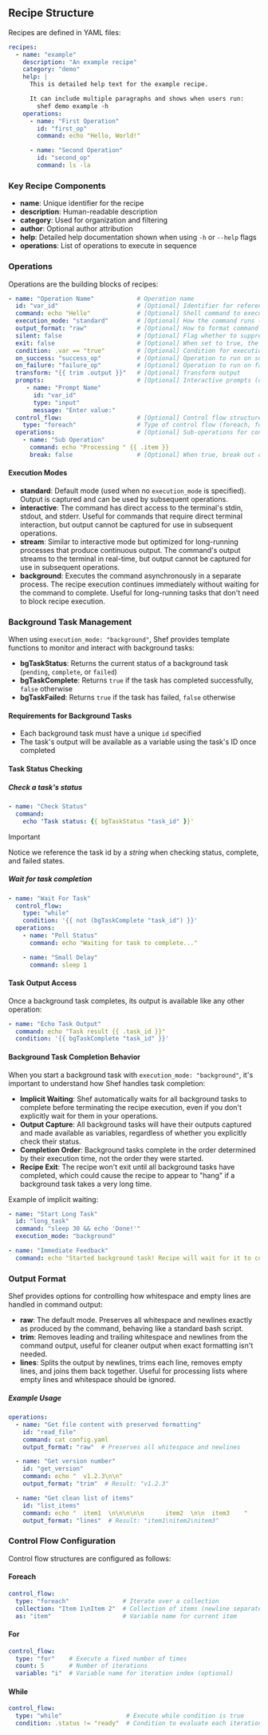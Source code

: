 ## Recipe Structure

Recipes are defined in YAML files:

```yaml
recipes:
  - name: "example"
    description: "An example recipe"
    category: "demo"
    help: |
      This is detailed help text for the example recipe.

      It can include multiple paragraphs and shows when users run:
        shef demo example -h
    operations:
      - name: "First Operation"
        id: "first_op"
        command: echo "Hello, World!"

      - name: "Second Operation"
        id: "second_op"
        command: ls -la
```

### Key Recipe Components

- **name**: Unique identifier for the recipe
- **description**: Human-readable description
- **category**: Used for organization and filtering
- **author**: Optional author attribution
- **help**: Detailed help documentation shown when using `-h` or `--help` flags
- **operations**: List of operations to execute in sequence

### Operations

Operations are the building blocks of recipes:

```yaml
- name: "Operation Name"            # Operation name
  id: "var_id"                      # [Optional] Identifier for referencing the variable for the operation
  command: echo "Hello"             # [Optional] Shell command to execute
  execution_mode: "standard"        # [Optional] How the command runs (standard, interactive, stream, or background)
  output_format: "raw"              # [Optional] How to format command output (raw [default], trim, or lines)
  silent: false                     # [Optional] Flag whether to suppress output to stdout. Default is false.
  exit: false                       # [Optional] When set to true, the recipe will exit after the operation completes. Default is false.
  condition: .var == "true"         # [Optional] Condition for execution
  on_success: "success_op"          # [Optional] Operation to run on success (if not defined, Shef continues to next operation)
  on_failure: "failure_op"          # [Optional] Operation to run on failure
  transform: "{{ trim .output }}"   # [Optional] Transform output
  prompts:                          # [Optional] Interactive prompts (can include one or more prompts)
     - name: "Prompt Name"
       id: "var_id"
       type: "input"
       message: "Enter value:"
  control_flow:                     # [Optional] Control flow structure
    type: "foreach"                 # Type of control flow (foreach, for, while)
  operations:                       # [Optional] Sub-operations for control flows
    - name: "Sub Operation"
      command: echo "Processing " {{ .item }}
      break: false                  # [Optional] When true, break out of a control flow and resume recipe
```

#### Execution Modes

- **standard**: Default mode (used when no `execution_mode` is specified). Output is captured and can be used by
  subsequent operations.
- **interactive**: The command has direct access to the terminal's stdin, stdout, and stderr. Useful for commands that
  require direct terminal interaction, but output cannot be captured for use in subsequent operations.
- **stream**: Similar to interactive mode but optimized for long-running processes that produce continuous output. The
  command's output streams to the terminal in real-time, but output cannot be captured for use in subsequent operations.
- **background**: Executes the command asynchronously in a separate process. The recipe execution continues immediately
  without waiting for the command to complete. Useful for long-running tasks that don't need to block recipe execution.

### Background Task Management

When using `execution_mode: "background"`, Shef provides template functions to monitor and interact with background
tasks:

- **bgTaskStatus**: Returns the current status of a background task (`pending`, `complete`, or `failed`)
- **bgTaskComplete**: Returns `true` if the task has completed successfully, `false` otherwise
- **bgTaskFailed**: Returns `true` if the task has failed, `false` otherwise

#### Requirements for Background Tasks

- Each background task must have a unique `id` specified
- The task's output will be available as a variable using the task's ID once completed

#### Task Status Checking

##### Check a task's status

```yaml
- name: "Check Status"
  command:
    echo 'Task status: {{ bgTaskStatus "task_id" }}'
```

> [!IMPORTANT]
> Notice we reference the task id by a _string_ when checking status, complete, and failed states.

##### Wait for task completion

```yaml
- name: "Wait For Task"
  control_flow:
    type: "while"
    condition: '{{ not (bgTaskComplete "task_id") }}'
  operations:
    - name: "Poll Status"
      command: echo "Waiting for task to complete..."

    - name: "Small Delay"
      command: sleep 1
```

#### Task Output Access

Once a background task completes, its output is available like any other operation:

```yaml
- name: "Echo Task Output"
  command: echo "Task result {{ .task_id }}"
  condition: '{{ bgTaskComplete "task_id" }}'
```

#### Background Task Completion Behavior

When you start a background task with `execution_mode: "background"`, it's important to understand how Shef handles task
completion:

- **Implicit Waiting**: Shef automatically waits for all background tasks to complete before terminating the recipe
  execution, even if you don't explicitly wait for them in your operations.
- **Output Capture**: All background tasks will have their outputs captured and made available as variables, regardless
  of whether you explicitly check their status.
- **Completion Order**: Background tasks complete in the order determined by their execution time, not the order they
  were started.
- **Recipe Exit**: The recipe won't exit until all background tasks have completed, which could cause the recipe to
  appear to "hang" if a background task takes a very long time.

Example of implicit waiting:

```yaml
- name: "Start Long Task"
  id: "long_task"
  command: "sleep 30 && echo 'Done!'"
  execution_mode: "background"

- name: "Immediate Feedback"
  command: echo "Started background task! Recipe will wait for it to complete before exiting."
```

### Output Format

Shef provides options for controlling how whitespace and empty lines are handled in command output:

- **raw**: The default mode. Preserves all whitespace and newlines exactly as produced by the command, behaving like a
  standard bash script.
- **trim**: Removes leading and trailing whitespace and newlines from the command output, useful for cleaner output when
  exact formatting isn't needed.
- **lines**: Splits the output by newlines, trims each line, removes empty lines, and joins them back together. Useful
  for processing lists where empty lines and whitespace should be ignored.

##### Example Usage

```yaml
operations:
  - name: "Get file content with preserved formatting"
    id: "read_file"
    command: cat config.yaml
    output_format: "raw"  # Preserves all whitespace and newlines

  - name: "Get version number"
    id: "get_version"
    command: echo "  v1.2.3\n\n"
    output_format: "trim"  # Result: "v1.2.3"

  - name: "Get clean list of items"
    id: "list_items"
    command: echo "  item1  \n\n\n\n\n      item2  \n\n  item3    "
    output_format: "lines"  # Result: "item1\nitem2\nitem3"
```

### Control Flow Configuration

Control flow structures are configured as follows:

#### Foreach

```yaml
control_flow:
  type: "foreach"               # Iterate over a collection
  collection: "Item 1\nItem 2"  # Collection of items (newline separated)
  as: "item"                    # Variable name for current item
```

#### For

```yaml
control_flow:
  type: "for"    # Execute a fixed number of times
  count: 5       # Number of iterations
  variable: "i"  # Variable name for iteration index (optional)
```

#### While

```yaml
control_flow:
  type: "while"                  # Execute while condition is true
  condition: .status != "ready"  # Condition to evaluate each iteration
```
